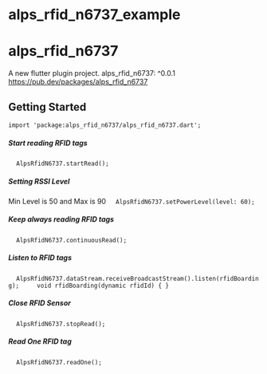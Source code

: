 # alps_rfid_n6737_example

# alps_rfid_n6737

A new flutter plugin project.
  alps_rfid_n6737: ^0.0.1
https://pub.dev/packages/alps_rfid_n6737

## Getting Started
```import 'package:alps_rfid_n6737/alps_rfid_n6737.dart';```

##### Start reading RFID tags
    ```AlpsRfidN6737.startRead();```
##### Setting RSSI Level
Min Level is 50 and Max is 90
    ```AlpsRfidN6737.setPowerLevel(level: 60);```
##### Keep always reading RFID tags
    ```AlpsRfidN6737.continuousRead();```
##### Listen to RFID tags
    ```AlpsRfidN6737.dataStream.receiveBroadcastStream().listen(rfidBoarding);
    void rfidBoarding(dynamic rfidId) { }```
##### Close RFID Sensor
    ```AlpsRfidN6737.stopRead();```
##### Read One RFID tag
    ```AlpsRfidN6737.readOne();```

